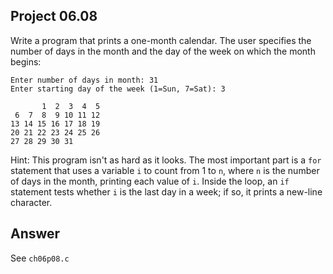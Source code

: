 ## Project 06.08
Write a program that prints a one-month calendar. The user specifies the number of days in the month and the day of the week on which the month begins:
```
Enter number of days in month: 31
Enter starting day of the week (1=Sun, 7=Sat): 3

       1  2  3  4  5
 6  7  8  9 10 11 12
13 14 15 16 17 18 19
20 21 22 23 24 25 26
27 28 29 30 31
```
Hint: This program isn't as hard as it looks. The most important part is a ```for``` statement that uses a variable ```i``` to count from 1 to ```n```, where ```n``` is the number of days in the month, printing each value of ```i```. Inside the loop, an ```if``` statement tests whether ```i``` is the last day in a week; if so, it prints a new-line character.

## Answer
See ```ch06p08.c```
